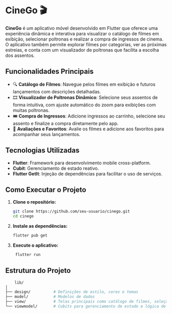 # CineGo 🎬

**CineGo** é um aplicativo móvel desenvolvido em Flutter que oferece uma experiência dinâmica e interativa para visualizar o catálogo de filmes em exibição, selecionar poltronas e realizar a compra de ingressos de cinema. O aplicativo também permite explorar filmes por categorias, ver as próximas estreias, e conta com um visualizador de poltronas que facilita a escolha dos assentos.

## Funcionalidades Principais

- 🔍 **Catálogo de Filmes**: Navegue pelos filmes em exibição e futuros lançamentos com descrições detalhadas.
- 🎞️ **Visualizador de Poltronas Dinâmico**: Selecione seus assentos de forma intuitiva, com ajuste automático do zoom para exibições com muitas poltronas.
- 🎟️ **Compra de Ingressos**: Adicione ingressos ao carrinho, selecione seu assento e finalize a compra diretamente pelo app.
- 🌟 **Avaliações e Favoritos**: Avalie os filmes e adicione aos favoritos para acompanhar seus lançamentos.

## Tecnologias Utilizadas

- **Flutter**: Framework para desenvolvimento mobile cross-platform.
- **Cubit**: Gerenciamento de estado reativo.
- **Flutter GetIt**: Injeção de dependências para facilitar o uso de serviços.

## Como Executar o Projeto

1. **Clone o repositório:**

   ```bash
   git clone https://github.com/seu-usuario/cinego.git
   cd cinego
    ```
2. **Instale as dependências:**

   ```bash
   flutter pub get
   ```
3. **Execute o aplicativo:**

   ```bash
    flutter run
    ```
   
## Estrutura do Projeto

```bash
    lib/
│
├── design/          # Definições de estilo, cores e temas
├── model/           # Modelos de dados
├── view/            # Telas principais como catálogo de filmes, seleção de poltronas, etc.
└── viewmodel/       # Cubits para gerenciamento de estado e lógica de negócio
```
